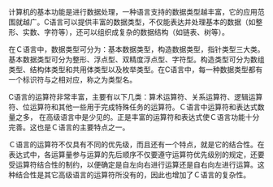 计算机的基本功能是进行数据处理，一种语言支持的数据类型越丰富，它的应用范围就越广。C语言可以提供丰富的数据类型，不仅能表达并处理基本的数据（如整形、实数、字符等），还可以组织成复杂的数据结构（如链表、树等）。

在Ｃ语言中，数据类型可分为：基本数据类型，构造数据类型，指针类型三大类。基本数据类型可分为整形、浮点型、双精度浮点型、字符型。构造类型可分为数组类型、结构体类型和共用体类型以及枚举类型。在C语言中，每一种数据类型都有一个标识符与之相对应，称之为类型名。

C语言的运算符非常丰富，主要有以下几类：算术运算符、关系运算符、逻辑运算符、位运算符和其他一些用于完成特殊任务的运算符。Ｃ语言中运算符和表达式数量之多， 在高级语言中是少见的。正是丰富的运算符和表达式使Ｃ语言功能十分完善。这也是Ｃ语言的主要特点之一。

Ｃ语言的运算符不仅具有不同的优先级，而且还有一个特点，就是它的结合性。在表达式中，各运算量参与运算的先后顺序不仅要遵守运算符优先级别的规定，还要受运算符结合性的制约，以便确定是自左向右进行运算还是自右向左进行运算。这种结合性是其它高级语言的运算符所没有的，因此也增加了Ｃ语言的复杂性。
